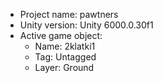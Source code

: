 <!-- UNITY CODE ASSIST INSTRUCTIONS START -->
- Project name: pawtners
- Unity version: Unity 6000.0.30f1
- Active game object:
  - Name: 2klatki1
  - Tag: Untagged
  - Layer: Ground
<!-- UNITY CODE ASSIST INSTRUCTIONS END -->